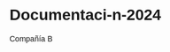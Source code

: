 # Documentaci-n-2024
Compañía B
<!DOCTYPE html>
<html lang="es">
<head>
    <meta charset="UTF-8">
    <meta name="viewport" content="width=device-width, initial-scale=1.0">
    <title>Formulario de Registro</title>
    <style>
        body {
            font-family: Arial, sans-serif;
            margin: 20px;
        }

        form {
            max-width: 400px;
            margin: 0 auto;
        }

        label {
            display: block;
            margin-bottom: 8px;
        }

        input {
            width: 100%;
            padding: 8px;
            margin-bottom: 16px;
            box-sizing: border-box;
        }

        button {
            background-color: #3498db;
            color: white;
            padding: 10px 15px;
            border: none;
            cursor: pointer;
        }
    </style>
</head>
<body>
    <h1>Registro</h1>

    <form action="/procesar_registro" method="post">
        <label for="nombres">Nombres:</label>
        <input type="text" id="nombres" name="nombres" required>

        <label for="apellidos">Apellidos:</label>
        <input type="text" id="apellidos" name="apellidos" required>

        <label for="fechaNacimiento">Fecha de Nacimiento:</label>
        <input type="date" id="fechaNacimiento" name="fechaNacimiento" required>

        <label for="cedula">Cédula de Identidad:</label>
        <input type="text" id="cedula" name="cedula" required>

        <label for="telefono">Número de Teléfono:</label>
        <input type="tel" id="telefono" name="telefono" required>

        <button type="submit">Registrarse</button>
    </form>
</body>
</html>